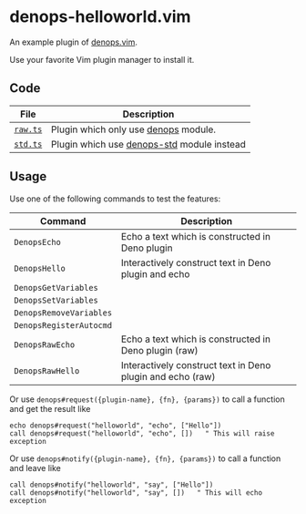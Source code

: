 # denops-helloworld.vim

An example plugin of [denops.vim](https://github.com/vim-denops/denops.vim).

Use your favorite Vim plugin manager to install it.

## Code

| File                                   | Description                                                                                 |
| -------------------------------------- | ------------------------------------------------------------------------------------------- |
| [`raw.ts`](./denops/helloworld/raw.ts) | Plugin which only use [denops](https://github.com/vim-denops/denops-deno) module.           |
| [`std.ts`](./denops/helloworld/std.ts) | Plugin which use [denops-std](https://github.com/vim-denops/denops-std-deno) module instead |

## Usage

Use one of the following commands to test the features:

| Command                 | Description                                                |
| ----------------------- | ---------------------------------------------------------- |
| `DenopsEcho`            | Echo a text which is constructed in Deno plugin            |
| `DenopsHello`           | Interactively construct text in Deno plugin and echo       |
| `DenopsGetVariables`    |                                                            |
| `DenopsSetVariables`    |                                                            |
| `DenopsRemoveVariables` |                                                            |
| `DenopsRegisterAutocmd` |                                                            |
| `DenopsRawEcho`         | Echo a text which is constructed in Deno plugin (raw)      |
| `DenopsRawHello`        | Interactively construct text in Deno plugin and echo (raw) |

Or use `denops#request({plugin-name}, {fn}, {params})` to call a function and
get the result like

```
echo denops#request("helloworld", "echo", ["Hello"])
call denops#request("helloworld", "echo", [])   " This will raise exception
```

Or use `denops#notify({plugin-name}, {fn}, {params})` to call a function and
leave like

```
call denops#notify("helloworld", "say", ["Hello"])
call denops#notify("helloworld", "say", [])   " This will echo exception
```
